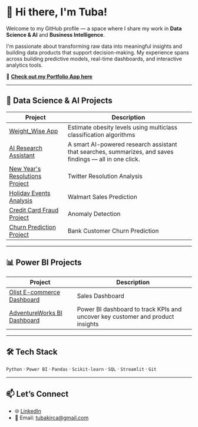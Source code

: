 # 👋 Hi there, I'm Tuba!

Welcome to my GitHub profile — a space where I share my work in **Data Science & AI** and **Business Intelligence**.

I'm passionate about transforming raw data into meaningful insights and building data products that support decision-making. My experience spans across building predictive models, real-time dashboards, and interactive analytics tools.

🔗 **[Check out my Portfolio App here](https://aipoweredportfolio.streamlit.app)**

---

## 🤖 Data Science & AI Projects

| Project | Description |
|--------|-------------|
| [Weight_Wise App](https://github.com/tubakrc/Data_Science_Projects_5) | Estimate obesity levels using multiclass classification algorithms |
| [AI Research Assistant](https://github.com/tubakrc/AIResearchAssistant) | A smart AI-powered research assistant that searches, summarizes, and saves findings — all in one click. |
| [New Year's Resolutions Project](https://github.com/tubakrc/Data_Science_Projects_4) | Twitter Resolution Analysis |
| [Holiday Events Analysis](https://github.com/tubakrc/Data_Science_Projects_3) | Walmart Sales Prediction |
| [Credit Card Fraud Project](https://github.com/tubakrc/Data_Science_Projects_2) | Anomaly Detection |
| [Churn Prediction Project](https://github.com/tubakrc/Data_Science_Projects_1) | Bank Customer Churn Prediction |

---

## 📊 Power BI Projects

| Project | Description |
|--------|-------------|
| [Olist E-commerce Dashboard](https://github.com/tubakrc/Power_BI_Projects_2) | Sales Dashboard |
| [AdventureWorks BI Dashboard](https://github.com/tubakrc/Power_BI_Projects_1) | Power BI dashboard to track KPIs and uncover key customer and product insights |



---

## 🛠️ Tech Stack
`Python` · `Power BI` · `Pandas` · `Scikit-learn` · `SQL` · `Streamlit` · `Git`

---

## 📫 Let’s Connect
- 🌐 [LinkedIn](https://www.linkedin.com/in/tubakirca/)
- 📧 Email: tubakirca@gmail.com
